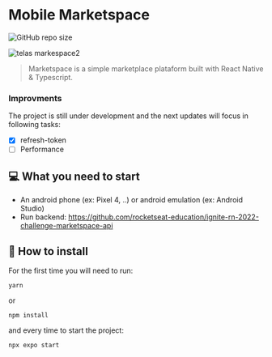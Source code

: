 # Mobile Marketspace
![GitHub repo size](https://img.shields.io/github/repo-size/BigLeoo/mobile-marketspace?style=for-the-badge)

![telas markespace2](https://github.com/BigLeoo/mobile-marketspace/assets/97001094/cdd29f14-adbf-44a0-a41b-499e713976f4)

> Marketspace is a simple marketplace plataform built with React Native & Typescript. 

### Improvments

The project is still under development and the next updates will focus in following tasks:

- [x] refresh-token
- [ ] Performance

## 💻 What you need to start

- An android phone (ex: Pixel 4, ..) or android emulation (ex: Android Studio)
- Run backend: https://github.com/rocketseat-education/ignite-rn-2022-challenge-marketspace-api

## 🚀 How to install

For the first time you will need to run:
```
yarn
```

or

```
npm install
```

and every time to start the project:

```
npx expo start
```

